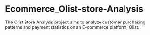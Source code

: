 # Ecommerce_Olist-store-Analysis
The Olist Store Analysis project aims to analyze customer purchasing patterns and payment statistics on an E-commerce platform, Olist. 
